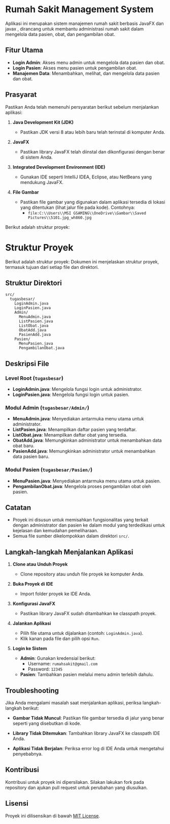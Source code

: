 # **Rumah Sakit Management System**

Aplikasi ini merupakan sistem manajemen rumah sakit berbasis JavaFX dan javax , dirancang untuk membantu administrasi rumah sakit dalam mengelola data pasien, obat, dan pengambilan obat.

## **Fitur Utama**
- **Login Admin**: Akses menu admin untuk mengelola data pasien dan obat.
- **Login Pasien**: Akses menu pasien untuk pengambilan obat.
- **Manajemen Data**: Menambahkan, melihat, dan mengelola data pasien dan obat.

## **Prasyarat**
Pastikan Anda telah memenuhi persyaratan berikut sebelum menjalankan aplikasi:

1. **Java Development Kit (JDK)**
    - Pastikan JDK versi 8 atau lebih baru telah terinstal di komputer Anda.

2. **JavaFX**
    - Pastikan library JavaFX telah diinstal dan dikonfigurasi dengan benar di sistem Anda.

3. **Integrated Development Environment (IDE)**
    - Gunakan IDE seperti IntelliJ IDEA, Eclipse, atau NetBeans yang mendukung JavaFX.

4. **File Gambar**
    - Pastikan file gambar yang digunakan dalam aplikasi tersedia di lokasi yang ditentukan (lihat jalur file pada kode). Contohnya:
        - `file:C:\\Users\\MSI GSAMING\\OneDrive\\Gambar\\Saved Pictures\\5101.jpg_wh860.jpg`


Berikut adalah struktur proyek:
# Struktur Proyek
Berikut adalah struktur proyek:
Dokumen ini menjelaskan struktur proyek, termasuk tujuan dari setiap file dan direktori.

## Struktur Direktori

```
src/
  tugasbesar/
    LoginAdmin.java
    LoginPasien.java
    Admin/
      MenuAdmin.java
      ListPasien.java
      ListObat.java
      ObatAdd.java
      PasienAdd.java
    Pasien/
      MenuPasien.java
      PengambilanObat.java
```

## Deskripsi File

### Level Root (`tugasbesar`)
- **LoginAdmin.java**: Mengelola fungsi login untuk administrator.
- **LoginPasien.java**: Mengelola fungsi login untuk pasien.

### Modul Admin (`tugasbesar/Admin/`)
- **MenuAdmin.java**: Menyediakan antarmuka menu utama untuk administrator.
- **ListPasien.java**: Menampilkan daftar pasien yang terdaftar.
- **ListObat.java**: Menampilkan daftar obat yang tersedia.
- **ObatAdd.java**: Memungkinkan administrator untuk menambahkan data obat baru.
- **PasienAdd.java**: Memungkinkan administrator untuk menambahkan data pasien baru.

### Modul Pasien (`tugasbesar/Pasien/`)
- **MenuPasien.java**: Menyediakan antarmuka menu utama untuk pasien.
- **PengambilanObat.java**: Mengelola proses pengambilan obat oleh pasien.

## Catatan
- Proyek ini disusun untuk memisahkan fungsionalitas yang terkait dengan administrator dan pasien ke dalam modul yang terdedikasi untuk kejelasan dan kemudahan pemeliharaan.
- Semua file sumber dikelompokkan dalam direktori `src/`.


## **Langkah-langkah Menjalankan Aplikasi**

1. **Clone atau Unduh Proyek**
    - Clone repository atau unduh file proyek ke komputer Anda.

2. **Buka Proyek di IDE**
    - Import folder proyek ke IDE Anda.

3. **Konfigurasi JavaFX**
    - Pastikan library JavaFX sudah ditambahkan ke classpath proyek.

4. **Jalankan Aplikasi**
    - Pilih file utama untuk dijalankan (contoh: `LoginAdmin.java`).
    - Klik kanan pada file dan pilih opsi `Run`.

5. **Login ke Sistem**
    - **Admin**: Gunakan kredensial berikut:
        - Username: `rumahsakit@gmail.com`
        - Password: `12345`
    - **Pasien**: Tambahkan pasien melalui menu admin terlebih dahulu.

## **Troubleshooting**

Jika Anda mengalami masalah saat menjalankan aplikasi, periksa langkah-langkah berikut:

- **Gambar Tidak Muncul**:
  Pastikan file gambar tersedia di jalur yang benar seperti yang disebutkan di kode.

- **Library Tidak Ditemukan**:
  Tambahkan library JavaFX ke classpath IDE Anda.

- **Aplikasi Tidak Berjalan**:
  Periksa error log di IDE Anda untuk mengetahui penyebabnya.

## **Kontribusi**
Kontribusi untuk proyek ini dipersilakan. Silakan lakukan fork pada repository dan ajukan pull request untuk perubahan yang diusulkan.

## **Lisensi**
Proyek ini dilisensikan di bawah [MIT License](LICENSE).
